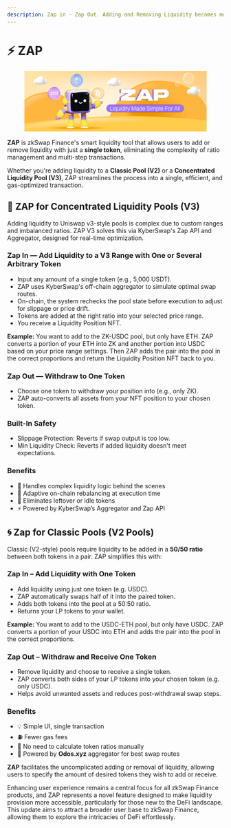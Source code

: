 ```yaml
---
description: Zap in - Zap Out. Adding and Removing Liquidity becomes much simpler.
---
```


# ⚡ ZAP

<figure><img src="../.gitbook/assets/zap.png" alt=""><figcaption></figcaption></figure>

**ZAP** is zkSwap Finance's smart liquidity tool that allows users to add or remove liquidity with just a **single token**, eliminating the complexity of ratio management and multi-step transactions.

Whether you're adding liquidity to a **Classic Pool (V2)** or a **Concentrated Liquidity Pool (V3)**, ZAP streamlines the process into a single, efficient, and gas-optimized transaction.

## 🎯 ZAP for Concentrated Liquidity Pools (V3)

Adding liquidity to Uniswap v3-style pools is complex due to custom ranges and imbalanced ratios. ZAP V3 solves this via KyberSwap's Zap API and Aggregator, designed for real-time optimization.

### Zap In — Add Liquidity to a V3 Range with One or Several Arbitrary Token

* Input any amount of a single token (e.g., 5,000 USDT).
* ZAP uses KyberSwap's off-chain aggregator to simulate optimal swap routes.
* On-chain, the system rechecks the pool state before execution to adjust for slippage or price drift.
* Tokens are added at the right ratio into your selected price range.
* You receive a Liquidity Position NFT.

**Example:** You want to add to the ZK-USDC pool, but only have ETH. ZAP converts a portion of your ETH into ZK and another portion into USDC based on your price range settings. Then ZAP adds the pair into the pool in the correct proportions and return the Liquidity Position NFT back to you.

### Zap Out — Withdraw to One Token

* Choose one token to withdraw your position into (e.g., only ZK).
* ZAP auto-converts all assets from your NFT position to your chosen token.

### Built-In Safety

* Slippage Protection: Reverts if swap output is too low.
* Min Liquidity Check: Reverts if added liquidity doesn't meet expectations.

### Benefits

* 🧠 Handles complex liquidity logic behind the scenes
* 🤖 Adaptive on-chain rebalancing at execution time
* 🔁 Eliminates leftover or idle tokens
* ⚡ Powered by KyberSwap’s Aggregator and Zap API

## 🌀 Zap for Classic Pools (V2 Pools)

Classic (V2-style) pools require liquidity to be added in a **50/50 ratio** between both tokens in a pair. ZAP simplifies this with:

### **Zap In – Add Liquidity with One Token**

* Add liquidity using just one token (e.g. USDC).
* ZAP automatically swaps half of it into the paired token.
* Adds both tokens into the pool at a 50:50 ratio.
* Returns your LP tokens to your wallet.

**Example:** You want to add to the USDC-ETH pool, but only have USDC. ZAP converts a portion of your USDC into ETH and adds the pair into the pool in the correct proportions.

### **Zap Out – Withdraw and Receive One Token**

* Remove liquidity and choose to receive a single token.
* ZAP converts both sides of your LP tokens into your chosen token (e.g. only USDC).
* Helps avoid unwanted assets and reduces post-withdrawal swap steps.

### Benefits

* 💡 Simple UI, single transaction
* ⛽ Fewer gas fees
* 🧠 No need to calculate token ratios manually
* 🔁 Powered by **Odos.xyz** aggregator for best swap routes



**ZAP** facilitates the uncomplicated adding or removal of liquidity, allowing users to specify the amount of desired tokens they wish to add or receive.

Enhancing user experience remains a central focus for all zkSwap Finance products, and ZAP represents a novel feature designed to make liquidity provision more accessible, particularly for those new to the DeFi landscape. This update aims to attract a broader user base to zkSwap Finance, allowing them to explore the intricacies of DeFi effortlessly.

